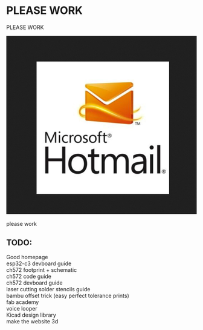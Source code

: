 # PLEASE WORK
PLEASE WORK

![alt text](<Screenshot 2025-07-04 005921.png>)


please work 
## TODO:
Good homepage<br>
esp32-c3 devboard guide<br>
ch572 footprint + schematic<br>
ch572 code guide<br>
ch572 devboard guide<br>
laser cutting solder stencils guide<br>
bambu offset trick (easy perfect tolerance prints)<br>
fab academy<br>
voice looper<br>
Kicad design library<br>
make the website 3d <br>
